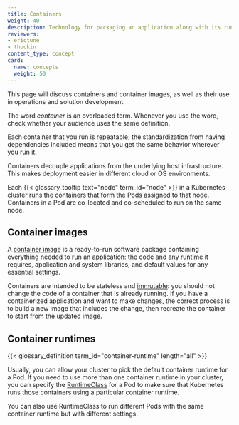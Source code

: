 ```yaml
---
title: Containers
weight: 40
description: Technology for packaging an application along with its runtime dependencies.
reviewers:
- erictune
- thockin
content_type: concept
card:
  name: concepts
  weight: 50
---
```


<!-- overview -->

This page will discuss containers and container images, as well as their use in operations and solution development.

The word _container_ is an overloaded term. Whenever you use the word, check whether your audience uses the same definition.

Each container that you run is repeatable; the standardization from having
dependencies included means that you get the same behavior wherever you
run it.

Containers decouple applications from the underlying host infrastructure.
This makes deployment easier in different cloud or OS environments.

Each {{< glossary_tooltip text="node" term_id="node" >}} in a Kubernetes
cluster runs the containers that form the
[Pods](/docs/concepts/workloads/pods/) assigned to that node.
Containers in a Pod are co-located and co-scheduled to run on the same node.


<!-- body -->

## Container images
A [container image](/docs/concepts/containers/images/) is a ready-to-run
software package containing everything needed to run an application:
the code and any runtime it requires, application and system libraries,
and default values for any essential settings.

Containers are intended to be stateless and
[immutable](https://glossary.cncf.io/immutable-infrastructure/):
you should not change
the code of a container that is already running. If you have a containerized
application and want to make changes, the correct process is to build a new
image that includes the change, then recreate the container to start from the
updated image.

## Container runtimes

{{< glossary_definition term_id="container-runtime" length="all" >}}

Usually, you can allow your cluster to pick the default container runtime
for a Pod. If you need to use more than one container runtime in your cluster,
you can specify the [RuntimeClass](/docs/concepts/containers/runtime-class/)
for a Pod to make sure that Kubernetes runs those containers using a
particular container runtime.

You can also use RuntimeClass to run different Pods with the same container
runtime but with different settings.
